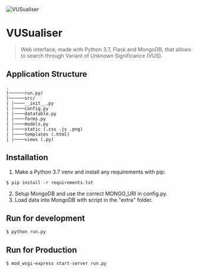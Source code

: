 <img src="https://i.imgur.com/zPP83aX.png" title="VUSualiser" alt="VUSualiser">

# VUSualiser

> Web interface, made with Python 3.7, Flask and MongoDB, that allows to search through Variant of Unknown Significance (VUS).

## Application Structure 
```
.
|──────run.py/
|──────src/
| |────__init__.py
| |────config.py
| |────datatable.py
| |────forms.py
| |────models.py
| |────static (.css .js .png)
| |────templates (.html)
| |────views (.py)

```

## Installation

1. Make a Python 3.7 venv and install any requirements with pip:
```
$ pip install -r requirements.txt
```
2. Setup MongoDB and use the correct MONGO_URI in config.py.
3. Load data into MongoDB with script in the "extra" folder.

## Run for development
```
$ python run.py
```
## Run for Production
```
$ mod_wsgi-express start-server run.py
```